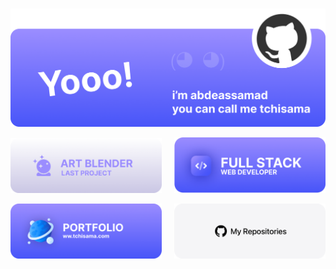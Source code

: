 
<p>
  &nbsp;
  <a href="https://tchisama.com"><img src="./images/hi.png" alt=""></a>
</p>

<p>
  <a href="https://github.com/tchisama/art-blender"><img src="./images/1.png" width=48% alt=""></a>
  &nbsp;&nbsp;&nbsp;
  <a href="#"><img src="./images/3.png" width=48% alt=""></a>
</p>
<p>
  <a href="https://tchisama.com"><img src="./images/2.png" width=48% alt=""></a>
  &nbsp;&nbsp;&nbsp;
  <a href="https://github.com/tchisama?tab=repositories"><img src="./images/4.png" width=48% alt=""></a>
</p>